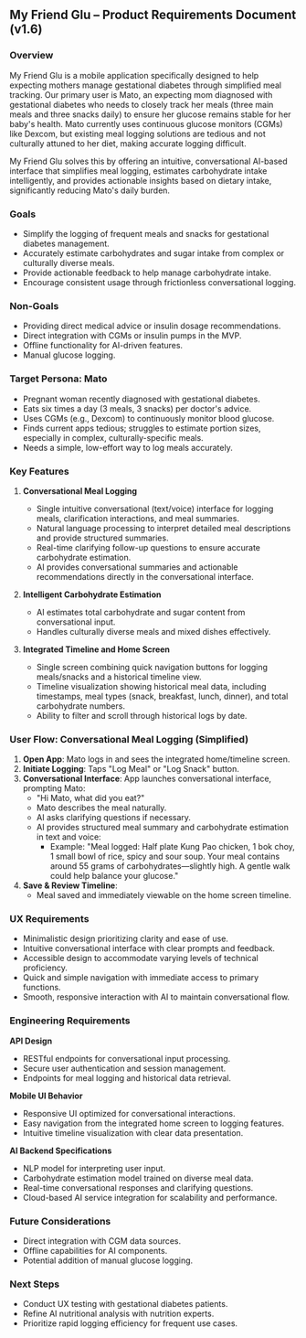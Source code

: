 ## My Friend Glu – Product Requirements Document (v1.6)

### Overview

My Friend Glu is a mobile application specifically designed to help expecting mothers manage gestational diabetes through simplified meal tracking. Our primary user is Mato, an expecting mom diagnosed with gestational diabetes who needs to closely track her meals (three main meals and three snacks daily) to ensure her glucose remains stable for her baby's health. Mato currently uses continuous glucose monitors (CGMs) like Dexcom, but existing meal logging solutions are tedious and not culturally attuned to her diet, making accurate logging difficult.

My Friend Glu solves this by offering an intuitive, conversational AI-based interface that simplifies meal logging, estimates carbohydrate intake intelligently, and provides actionable insights based on dietary intake, significantly reducing Mato's daily burden.

### Goals

- Simplify the logging of frequent meals and snacks for gestational diabetes management.
- Accurately estimate carbohydrates and sugar intake from complex or culturally diverse meals.
- Provide actionable feedback to help manage carbohydrate intake.
- Encourage consistent usage through frictionless conversational logging.

### Non-Goals

- Providing direct medical advice or insulin dosage recommendations.
- Direct integration with CGMs or insulin pumps in the MVP.
- Offline functionality for AI-driven features.
- Manual glucose logging.

### Target Persona: Mato

- Pregnant woman recently diagnosed with gestational diabetes.
- Eats six times a day (3 meals, 3 snacks) per doctor's advice.
- Uses CGMs (e.g., Dexcom) to continuously monitor blood glucose.
- Finds current apps tedious; struggles to estimate portion sizes, especially in complex, culturally-specific meals.
- Needs a simple, low-effort way to log meals accurately.

### Key Features

1. **Conversational Meal Logging**
   - Single intuitive conversational (text/voice) interface for logging meals, clarification interactions, and meal summaries.
   - Natural language processing to interpret detailed meal descriptions and provide structured summaries.
   - Real-time clarifying follow-up questions to ensure accurate carbohydrate estimation.
   - AI provides conversational summaries and actionable recommendations directly in the conversational interface.

2. **Intelligent Carbohydrate Estimation**
   - AI estimates total carbohydrate and sugar content from conversational input.
   - Handles culturally diverse meals and mixed dishes effectively.

3. **Integrated Timeline and Home Screen**
   - Single screen combining quick navigation buttons for logging meals/snacks and a historical timeline view.
   - Timeline visualization showing historical meal data, including timestamps, meal types (snack, breakfast, lunch, dinner), and total carbohydrate numbers.
   - Ability to filter and scroll through historical logs by date.

### User Flow: Conversational Meal Logging (Simplified)

1. **Open App**: Mato logs in and sees the integrated home/timeline screen.
2. **Initiate Logging**: Taps "Log Meal" or "Log Snack" button.
3. **Conversational Interface**: App launches conversational interface, prompting Mato:
   - "Hi Mato, what did you eat?"
   - Mato describes the meal naturally.
   - AI asks clarifying questions if necessary.
   - AI provides structured meal summary and carbohydrate estimation in text and voice:
     - Example: "Meal logged: Half plate Kung Pao chicken, 1 bok choy, 1 small bowl of rice, spicy and sour soup. Your meal contains around 55 grams of carbohydrates—slightly high. A gentle walk could help balance your glucose."
4. **Save & Review Timeline**:
   - Meal saved and immediately viewable on the home screen timeline.

### UX Requirements

- Minimalistic design prioritizing clarity and ease of use.
- Intuitive conversational interface with clear prompts and feedback.
- Accessible design to accommodate varying levels of technical proficiency.
- Quick and simple navigation with immediate access to primary functions.
- Smooth, responsive interaction with AI to maintain conversational flow.

### Engineering Requirements

**API Design**
- RESTful endpoints for conversational input processing.
- Secure user authentication and session management.
- Endpoints for meal logging and historical data retrieval.

**Mobile UI Behavior**
- Responsive UI optimized for conversational interactions.
- Easy navigation from the integrated home screen to logging features.
- Intuitive timeline visualization with clear data presentation.

**AI Backend Specifications**
- NLP model for interpreting user input.
- Carbohydrate estimation model trained on diverse meal data.
- Real-time conversational responses and clarifying questions.
- Cloud-based AI service integration for scalability and performance.

### Future Considerations

- Direct integration with CGM data sources.
- Offline capabilities for AI components.
- Potential addition of manual glucose logging.

### Next Steps

- Conduct UX testing with gestational diabetes patients.
- Refine AI nutritional analysis with nutrition experts.
- Prioritize rapid logging efficiency for frequent use cases.


